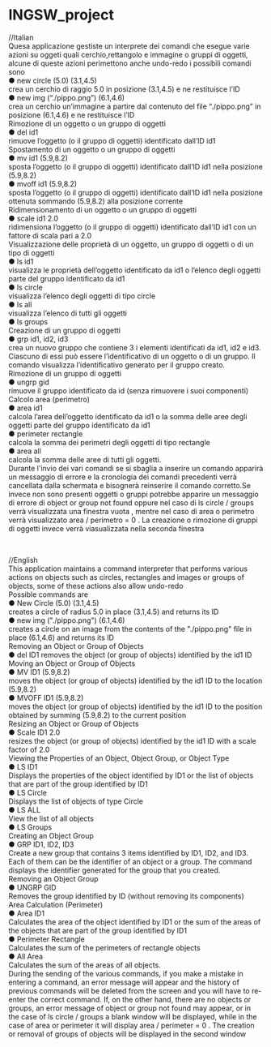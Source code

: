 # INGSW_project

//Italian <br>
Quesa applicazione gestiste un interprete dei comandi che esegue varie azioni su oggeti quali cerchio,rettangolo e immagine o gruppi di oggetti, alcune di queste azioni perimettono anche undo-redo
i possibili comandi sono  <br>
●	new circle (5.0) (3.1,4.5) <br>
crea un cerchio di raggio 5.0 in posizione  (3.1,4.5) e ne restituisce l’ID <br>
●	new img (“./pippo.png”) (6.1,4.6) <br>
crea un cerchio un’immagine a partire dal contenuto del file “./pippo.png” in posizione  (6.1,4.6) e ne restituisce l’ID <br>
Rimozione di un oggetto o un gruppo di oggetti  <br>
●	del id1 <br>
rimuove l’oggetto (o il gruppo di oggetti) identificato  dall’ID id1 <br>
Spostamento di un oggetto o un gruppo di oggetti  <br>
●	mv id1 (5.9,8.2) <br>
sposta l’oggetto (o il gruppo di oggetti) identificato  dall’ID id1 nella posizione (5.9,8.2) <br>
●	mvoff id1 (5.9,8.2) <br>
sposta l’oggetto (o il gruppo di oggetti) identificato  dall’ID id1 nella posizione ottenuta sommando (5.9,8.2) alla posizione corrente <br>
Ridimensionamento di un oggetto o un gruppo di oggetti <br>
●	scale id1 2.0 <br>
ridimensiona l’oggetto (o il gruppo di oggetti) identificato  dall’ID id1 con un fattore di scala pari a 2.0 <br>
Visualizzazione delle proprietà di un oggetto, un gruppo di oggetti o di un tipo di oggetti <br>
●	ls id1 <br>
visualizza le proprietà dell’oggetto identificato da id1 o l’elenco degli oggetti parte del gruppo identificato da id1 <br>
●	ls circle <br>
visualizza l’elenco degli oggetti di tipo circle <br>
●	ls all  <br>
visualizza l’elenco di tutti gli oggetti   <br>
●	ls groups     <br>
Creazione di un gruppo di oggetti   <br>
●	grp id1, id2, id3  <br>
crea un nuovo gruppo che contiene 3 i elementi identificati da id1, id2 e id3. Ciascuno di essi può essere l’identificativo di un oggetto o di un gruppo. Il comando visualizza l’identificativo generato per il gruppo creato.  <br>
Rimozione di un gruppo di oggetti   <br>
●	ungrp gid   <br>
rimuove il gruppo identificato da id (senza rimuovere i suoi componenti)  <br>
Calcolo area (perimetro)   <br>
●	area id1    <br>
calcola l’area dell’oggetto identificato da id1 o la somma delle aree degli oggetti parte del gruppo identificato da id1  <br>
●	perimeter rectangle  <br>
calcola la somma dei perimetri degli oggetti di tipo rectangle    <br>
●	area all   <br>
calcola la somma delle aree di tutti gli oggetti.   <br>
Durante l'invio dei vari comandi se si sbaglia a inserire un comando apparirà un messaggio di errore e la cronologia dei comandi precedenti verrà cancellata dalla schermata e bisognerà reinserire il comando corretto.Se invece non sono presenti oggetti o gruppi potrebbe apparire un messaggio di errore di object or group not found oppure nel caso di ls circle / groups verrà visualizzata una finestra vuota , mentre nel caso di area o perimetro verrà visualizzato area / perimetro = 0 . La creazione o rimozione di gruppi di oggetti invece verrà viasualizzata nella seconda finestra

<br>

//English  <br>
This application maintains a command interpreter that performs various actions on objects such as circles, rectangles and images or groups of objects, some of these actions also allow undo-redo <br>
Possible commands are  <br>
● New Circle (5.0) (3.1,4.5)  <br>
creates a circle of radius 5.0 in place (3.1,4.5) and returns its ID  <br>
● new img ("./pippo.png") (6.1,4.6)  <br>
creates a circle on an image from the contents of the "./pippo.png" file in place (6.1,4.6) and returns its ID   <br>
Removing an Object or Group of Objects   <br>
● del ID1
removes the object (or group of objects) identified by the id1 ID  <br>
Moving an Object or Group of Objects   <br>
● MV ID1 (5.9,8.2)   <br>
moves the object (or group of objects) identified by the id1 ID to the location (5.9,8.2)  <br>
● MVOFF ID1 (5.9,8.2)   <br>
moves the object (or group of objects) identified by the id1 ID to the position obtained by summing (5.9,8.2) to the current position  <br>
Resizing an Object or Group of Objects  <br>
● Scale ID1 2.0  <br>
resizes the object (or group of objects) identified by the id1 ID with a scale factor of 2.0   <br>
Viewing the Properties of an Object, Object Group, or Object Type   <br>
● LS ID1  <br>
Displays the properties of the object identified by ID1 or the list of objects that are part of the group identified by ID1  <br>
● LS Circle   <br>
Displays the list of objects of type Circle  <br>
● LS ALL  <br>
View the list of all objects  <br>
● LS Groups  <br>
Creating an Object Group  <br>
● GRP ID1, ID2, ID3  <br>
Create a new group that contains 3 items identified by ID1, ID2, and ID3. Each of them can be the identifier of an object or a group. The command displays the identifier generated for the group that you created. <br>
Removing an Object Group <br>
● UNGRP GID   <br>
Removes the group identified by ID (without removing its components)  <br>
Area Calculation (Perimeter)   <br>
● Area ID1   <br>
Calculates the area of the object identified by ID1 or the sum of the areas of the objects that are part of the group identified by ID1    <br>
● Perimeter Rectangle   <br>
Calculates the sum of the perimeters of rectangle objects   <br>
● All Area    <br>
Calculates the sum of the areas of all objects.   <br>
During the sending of the various commands, if you make a mistake in entering a command, an error message will appear and the history of previous commands will be deleted from the screen and you will have to re-enter the correct command. If, on the other hand, there are no objects or groups, an error message of object or group not found may appear, or in the case of ls circle / groups a blank window will be displayed, while in the case of area or perimeter it will display area / perimeter = 0 . The creation or removal of groups of objects will be displayed in the second window

